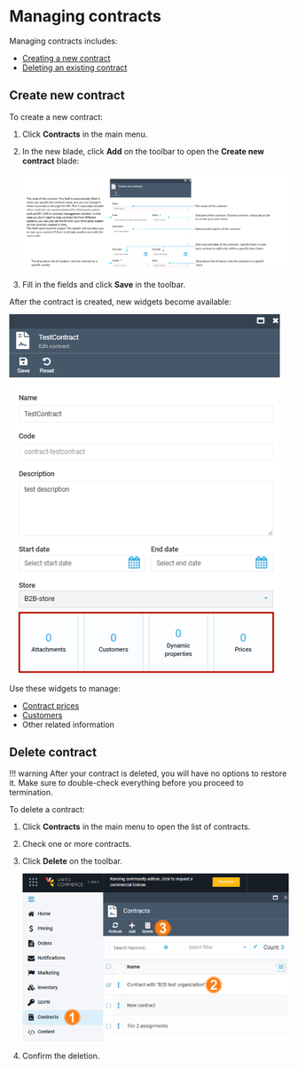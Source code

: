 ﻿
# Managing contracts

Managing contracts includes:

* [Creating a new contract](creating-and-terminating-contracts.md#create-new-contract)
* [Deleting an existing contract](creating-and-terminating-contracts.md#delete-contract)

## Create new contract

To create a new contract:

1. Click **Contracts** in the main menu. 

1. In the new blade, click **Add** on the toolbar to open the **Create new contract** blade:

	![Create new contract screen](media/create-new-contract-screen.png)

1. Fill in the fields and click **Save** in the toolbar.

After the contract is created, new widgets become available:

![Contract widgets available](media/widgets.png)

Use these widgets to manage:

* [Contract prices](managing-contract-prices.md)
* [Customers](managing-contract-customers.md)
* Other related information

## Delete contract

!!! warning
	After your contract is deleted, you will have no options to restore it. Make sure to double-check everything before you proceed to termination.

To delete a contract:

1. Click **Contracts** in the main menu to open the list of contracts. 

1. Check one or more contracts.

1. Click **Delete** on the toolbar.

	![Deleting contract](media/deleting-contract.png)

1. Confirm the deletion.
